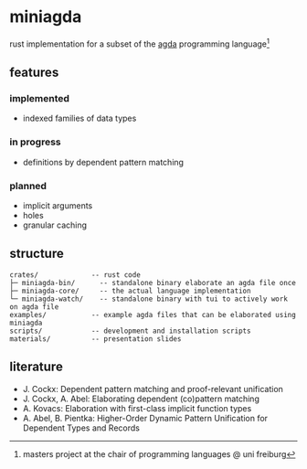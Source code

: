 # miniagda
rust implementation for a subset of the [agda](https://github.com/agda/agda) programming language[^0]

## features

### implemented
- indexed families of data types

### in progress
- definitions by dependent pattern matching

### planned
- implicit arguments 
- holes
- granular caching

## structure

```
crates/             -- rust code
├─ miniagda-bin/      -- standalone binary elaborate an agda file once
├─ miniagda-core/     -- the actual language implementation
└─ miniagda-watch/    -- standalone binary with tui to actively work on agda file
examples/           -- example agda files that can be elaborated using miniagda
scripts/            -- development and installation scripts
materials/          -- presentation slides
```

## literature

- J. Cockx: Dependent pattern matching and proof-relevant unification
- J. Cockx, A. Abel: Elaborating dependent (co)pattern matching
- A. Kovacs: Elaboration with first-class implicit function types
- A. Abel, B. Pientka: Higher-Order Dynamic Pattern Unification for Dependent Types and Records

[^0]: masters project at the chair of programming languages @ uni freiburg